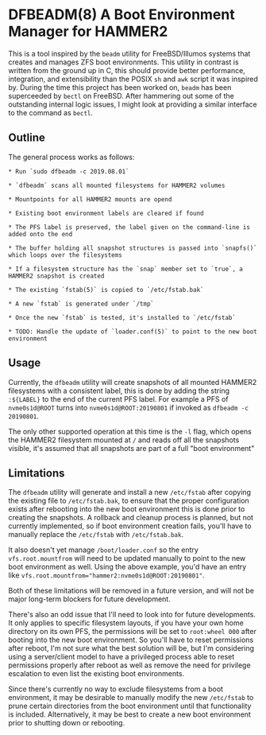 # DFBEADM(8) A Boot Environment Manager for HAMMER2
This is a tool inspired by the `beadm` utility for FreeBSD/Illumos systems that creates and manages
ZFS boot environments. This utility in contrast is written from the ground up in C, this should
provide better performance, integration, and extensibility than the POSIX `sh` and `awk` script
it was inspired by. During the time this project has been worked on, `beadm` has been superceeded by
`bectl` on FreeBSD. After hammering out some of the outstanding internal logic issues, I might look at
providing a similar interface to the command as `bectl`.

## Outline
The general process works as follows:

	* Run `sudo dfbeadm -c 2019.08.01`

	* `dfbeadm` scans all mounted filesystems for HAMMER2 volumes

	* Mountpoints for all HAMMER2 mounts are opend

	* Existing boot environment labels are cleared if found

	* The PFS label is preserved, the label given on the command-line is added onto the end

	* The buffer holding all snapshot structures is passed into `snapfs()` which loops over the filesystems

	* If a filesystem structure has the `snap` member set to `true`, a HAMMER2 snapshot is created

	* The existing `fstab(5)` is copied to `/etc/fstab.bak`

	* A new `fstab` is generated under `/tmp`

	* Once the new `fstab` is tested, it's installed to `/etc/fstab`

	* TODO: Handle the update of `loader.conf(5)` to point to the new boot environment

## Usage
Currently, the `dfbeadm` utility will create snapshots of all mounted HAMMER2 filesystems with a consistent label,
this is done by adding the string `:${LABEL}` to the end of the current PFS label. For example a PFS of `nvme0s1d@ROOT` 
turns into `nvme0s1d@ROOT:20190801` if invoked as `dfbeadm -c 20190801`.

The only other supported operation at this time is the `-l` flag, which opens the HAMMER2 filesystem mounted at `/` and
reads off all the snapshots visible, it's assumed that all snapshots are part of a full "boot environment"

## Limitations
The `dfbeadm` utility will generate and install a new `/etc/fstab` after copying the existing file to `/etc/fstab.bak`,
to ensure that the proper configuration exists after rebooting into the new boot environment this is done prior to creating the 
snapshots. A rollback and cleanup process is planned, but not currently implemented, so if boot environment creation fails,
you'll have to manually replace the `/etc/fstab` with `/etc/fstab.bak`. 

It also doesn't yet manage `/boot/loader.conf` so the entry `vfs.root.mountfrom` will need to be updated manually to point to the 
new boot environment as well. Using the above example, you'd have an entry like `vfs.root.mountfrom="hammer2:nvme0s1d@ROOT:20190801"`.

Both of these limitations will be removed in a future version, and will not be major long-term blockers for future development.

There's also an odd issue that I'll need to look into for future developments. It only applies to specific filesystem layouts,
if you have your own home directory on its own PFS, the permissions will be set to `root:wheel 000` after booting into the new boot environment.
So you'll have to reset permissions after reboot, I'm not sure what the best solution will be, but I'm considering using a server/client model to
have a privileged process able to reset permissions properly after reboot as well as remove the need for privilege escalation to even list the existing boot environments.

Since there's currently no way to exclude filesystems from a boot environment, it may be desirable to manually modify the new `/etc/fstab` to
prune certain directories from the boot environment until that functionality is included. Alternatively, it may be best to create a new boot environment prior to shutting down or rebooting.
